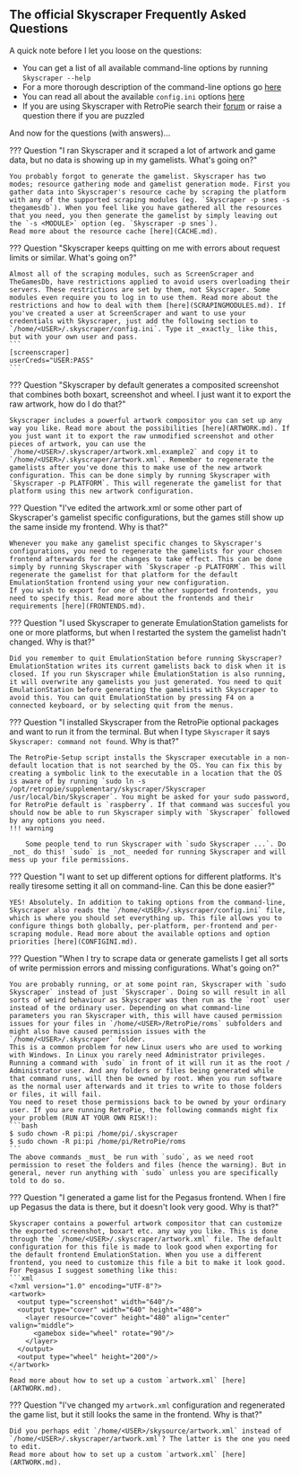 ## The official Skyscraper Frequently Asked Questions

A quick note before I let you loose on the questions:

-   You can get a list of all available command-line options by running `Skyscraper --help`
-   For a more thorough description of the command-line options go [here](CLIHELP.md)
-   You can read all about the available `config.ini` options [here](CONFIGINI.md)
-   If you are using Skyscraper with RetroPie search their [forum](https://retropie.org.uk/forum/) or raise a question there if you are puzzled

And now for the questions (with answers)...

??? Question "I ran Skyscraper and it scraped a lot of artwork and game data, but no data is showing up in my gamelists. What's going on?"

    You probably forgot to generate the gamelist. Skyscraper has two modes; resource gathering mode and gamelist generation mode. First you gather data into Skyscraper's resource cache by scraping the platform with any of the supported scraping modules (eg. `Skyscraper -p snes -s thegamesdb`). When you feel like you have gathered all the resources that you need, you then generate the gamelist by simply leaving out the `-s <MODULE>` option (eg. `Skyscraper -p snes`).
    Read more about the resource cache [here](CACHE.md).

??? Question "Skyscraper keeps quitting on me with errors about request limits or similar. What's going on?"

    Almost all of the scraping modules, such as ScreenScraper and TheGamesDb, have restrictions applied to avoid users overloading their servers. These restrictions are set by them, not Skyscraper. Some modules even require you to log in to use them. Read more about the restrictions and how to deal with them [here](SCRAPINGMODULES.md). If you've created a user at ScreenScraper and want to use your credentials with Skyscraper, just add the following section to `/home/<USER>/.skyscraper/config.ini`. Type it _exactly_ like this, but with your own user and pass.
    ```
    [screenscraper]
    userCreds="USER:PASS"
    ```

??? Question "Skyscraper by default generates a composited screenshot that combines both boxart, screenshot and wheel. I just want it to export the raw artwork, how do I do that?"

    Skyscraper includes a powerful artwork compositor you can set up any way you like. Read more about the possibilities [here](ARTWORK.md). If you just want it to export the raw unmodified screenshot and other pieces of artwork, you can use the `/home/<USER>/.skyscraper/artwork.xml.example2` and copy it to `/home/<USER>/.skyscraper/artwork.xml`. Remember to regenerate the gamelists after you've done this to make use of the new artwork configuration. This can be done simply by running Skyscraper with `Skyscraper -p PLATFORM`. This will regenerate the gamelist for that platform using this new artwork configuration.

??? Question "I've edited the artwork.xml or some other part of Skyscraper's gamelist specific configurations, but the games still show up the same inside my frontend. Why is that?"

    Whenever you make any gamelist specific changes to Skyscraper's configurations, you need to regenerate the gamelists for your chosen frontend afterwards for the changes to take effect. This can be done simply by running Skyscraper with `Skyscraper -p PLATFORM`. This will regenerate the gamelist for that platform for the default EmulationStation frontend using your new configuration.
    If you wish to export for one of the other supported frontends, you need to specify this. Read more about the frontends and their requirements [here](FRONTENDS.md).

??? Question "I used Skyscraper to generate EmulationStation gamelists for one or more platforms, but when I restarted the system the gamelist hadn't changed. Why is that?"

    Did you remember to quit EmulationStation before running Skyscraper? EmulationStation writes its current gamelists back to disk when it is closed. If you run Skyscraper while EmulationStation is also running, it will overwrite any gamelists you just generated. You need to quit EmulationStation before generating the gamelists with Skyscraper to avoid this. You can quit EmulationStation by pressing F4 on a connected keyboard, or by selecting quit from the menus.

??? Question "I installed Skyscraper from the RetroPie optional packages and want to run it from the terminal. But when I type `Skyscraper` it says `Skyscraper: command not found`. Why is that?"

    The RetroPie-Setup script installs the Skyscraper executable in a non-default location that is not searched by the OS. You can fix this by creating a symbolic link to the executable in a location that the OS is aware of by running `sudo ln -s /opt/retropie/supplementary/skyscraper/Skyscraper /usr/local/bin/Skyscraper`. You might be asked for your sudo password, for RetroPie default is `raspberry`. If that command was succesful you should now be able to run Skyscraper simply with `Skyscraper` followed by any options you need.
    !!! warning

        Some people tend to run Skyscraper with `sudo Skyscraper ...`. Do _not_ do this! `sudo` is _not_ needed for running Skyscraper and will mess up your file permissions.

??? Question "I want to set up different options for different platforms. It's really tiresome setting it all on command-line. Can this be done easier?"

    YES! Absolutely. In addition to taking options from the command-line, Skyscraper also reads the `/home/<USER>/.skyscraper/config.ini` file, which is where you should set everything up. This file allows you to configure things both globally, per-platform, per-frontend and per-scraping module. Read more about the available options and option priorities [here](CONFIGINI.md).

??? Question "When I try to scrape data or generate gamelists I get all sorts of write permission errors and missing configurations. What's going on?"

    You are probably running, or at some point ran, Skyscraper with `sudo Skyscraper` instead of just `Skyscraper`. Doing so will result in all sorts of weird behaviour as Skyscraper was then run as the `root` user instead of the ordinary user. Depending on what command-line parameters you ran Skyscraper with, this will have caused permission issues for your files in `/home/<USER>/RetroPie/roms` subfolders and might also have caused permission issues with the `/home/<USER>/.skyscraper` folder.  
    This is a common problem for new Linux users who are used to working with Windows. In Linux you rarely need Administrator privileges. Running a command with `sudo` in front of it will run it as the root / Administrator user. And any folders or files being generated while that command runs, will then be owned by root. When you run software as the normal user afterwards and it tries to write to those folders or files, it will fail.  
    You need to reset those permissions back to be owned by your ordinary user. If you are running RetroPie, the following commands might fix your problem (RUN AT YOUR OWN RISK!):
    ```bash
    $ sudo chown -R pi:pi /home/pi/.skyscraper
    $ sudo chown -R pi:pi /home/pi/RetroPie/roms
    ```
    The above commands _must_ be run with `sudo`, as we need root permission to reset the folders and files (hence the warning). But in general, never run anything with `sudo` unless you are specifically told to do so.

??? Question "I generated a game list for the Pegasus frontend. When I fire up Pegasus the data is there, but it doesn't look very good. Why is that?"

    Skyscraper contains a powerful artwork compositor that can customize the exported screenshot, boxart etc. any way you like. This is done through the `/home/<USER>/.skyscraper/artwork.xml` file. The default configuration for this file is made to look good when exporting for the default frontend EmulationStation. When you use a different frontend, you need to customize this file a bit to make it look good. For Pegasus I suggest something like this:
    ```xml
    <?xml version="1.0" encoding="UTF-8"?>
    <artwork>
      <output type="screenshot" width="640"/>
      <output type="cover" width="640" height="480">
        <layer resource="cover" height="480" align="center" valign="middle">
          <gamebox side="wheel" rotate="90"/>
        </layer>
      </output>
      <output type="wheel" height="200"/>
    </artwork>
    ```
    Read more about how to set up a custom `artwork.xml` [here](ARTWORK.md).

??? Question "I've changed my `artwork.xml` configuration and regenerated the game list, but it still looks the same in the frontend. Why is that?"

    Did you perhaps edit `/home/<USER>/skysource/artwork.xml` instead of `/home/<USER>/.skyscraper/artwork.xml`? The latter is the one you need to edit.  
    Read more about how to set up a custom `artwork.xml` [here](ARTWORK.md).

